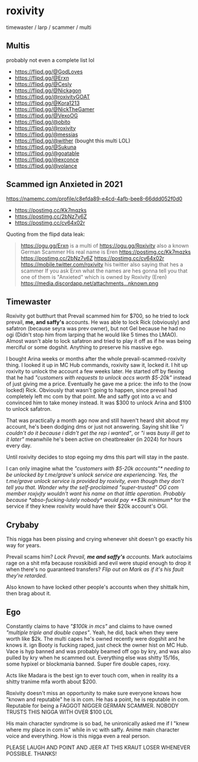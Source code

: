
# roxivity
timewaster / larp / scammer / multi

## Multis
probably not even a complete list lol
- https://flipd.gg/@GodLoves
- https://flipd.gg/@Erxn
- https://flipd.gg/@Cesly
- https://flipd.gg/@Nickagon
- https://flipd.gg/@roxivityGOAT
- https://flipd.gg/@Kora1213
- https://flipd.gg/@NickTheGamer
- https://flipd.gg/@VexoOG
- https://flipd.gg/@obito
- https://flipd.gg/@roxivity
- https://flipd.gg/@messias
- https://flipd.gg/@wither (bought this multi LOL)
- https://flipd.gg/@Sukuna
- https://flipd.gg/@goatable
- https://flipd.gg/@exconce
- https://flipd.gg/@volance

## Scammed ign Anxieted in 2021
https://namemc.com/profile/c8efda89-e4cd-4afb-bee8-66ddd052f0d0
- https://postimg.cc/Kk7mqzks
- https://postimg.cc/2bNz7v6Z
- https://postimg.cc/cv64x02r

Quoting from the flipd data leak:
> https://ogu.gg/Erxn is a multi of https://ogu.gg/Roxivity also a known German Scammer His real name is Eren https://postimg.cc/Kk7mqzks https://postimg.cc/2bNz7v6Z https://postimg.cc/cv64x02r https://mobile.twitter.com/roxivity his twitter also saying that hes a scammer If you ask Erxn what the names are hes gonna tell you that one of them is "Anxieted" which is owned by Roxivity (Eren) https://media.discordapp.net/attachments...nknown.png

## Timewaster
Roxivity got butthurt that Prevail scammed him for $700, so he tried to lock prevail, **me, and saffy's** accounts. He was able to lock Rick (obviously) and safatron (because seyra was prev owner), but not Gel because he had no ogi (Didn't stop him from larping that he would like 5 times tho LMAO). Almost wasn't able to lock safatron and tried to play it off as if he was being merciful or some dogshit. Anything to preserve his massive ego.

I bought Arina weeks or months after the whole prevail-scammed-roxivity thing. I looked it up in MC Hub commands, roxivity saw it, locked it. I hit up roxivity to unlock the account a few weeks later. He started off by flexing that he had *"customers with requests to unlock accs worth $5-20k"* instead of just giving me a price. Eventually he gave me a price: the info to the (now locked) Rick. Obviously that wasn't going to happen, since prevail had completely left mc com by that point. Me and saffy got into a vc and convinced him to take money instead. It was $300 to unlock Arina and $100 to unlock safatron.

That was practically a month ago now and still haven't heard shit about my account, he's been dodging dms or just not answering. Saying shit like *"i couldn't do it because i didn't get the rep i wanted"*, or *"i was busy ill get to it later"* meanwhile he's been active on cheatbreaker (in 2024) for hours every day.

Until roxivity decides to stop egoing my dms this part will stay in the paste.

I can only imagine what the *"customers with $5-20k accounts"* needing to be unlocked by t.me/grave's unlock service are experiencing. Yes, the t.me/grave unlock service is provided by roxivity, even though they don't tell you that. Wonder why the self-proclaimed "super-trusted" OG com member roxjvjty wouldn't want his name on that little operation. Probably because *abso-fucking-lutely nobody* would pay **$3k minimum** for the service if they knew roxivity would have their $20k account's OGI.

## Crybaby
This nigga has been pissing and crying whenever shit doesn't go exactly his way for years.

Prevail scams him? *Lock Prevail, **me and saffy's** accounts.*
Mark autoclaims rage on a shit mfa because roxskibidi and evil were stupid enough to drop it when there's no guaranteed transfers? *Flip out on Mark as if it's his fault they're retarded.*

Also known to have locked other people's accounts when they shittalk him, then brag about it.

## Ego
Constantly claims to have *"$100k in mcs"* and claims to have owned *"multiple triple and double capes"*. Yeah, he did, back when they were worth like $2k. The multi capes he's owned recently were dogshit and he knows it. ign Booty is fucking raped, just check the owner hist on MC Hub. Vace is hyp banned and was probably beamed off ogo by kry, and was also pulled by kry when he scammed out. Everything else was shitty 15/16s, some hypixel or blockmania banned. Super fire double capes, roxy.

Acts like Madara is the best ign to ever touch com, when in reality its a shitty tranime mfa worth about $200.

Roxivity doesn't miss an opportunity to make sure everyone knows how "known and reputable" he is in com. He has a point, he is reputable in com. Reputable for being a FAGGOT NIGGER GERMAN SCAMMER. NOBODY TRUSTS THIS NIGGA WITH OVER $100 LOL

His main character syndrome is so bad, he unironically asked me if I "knew where my place in com is" while in vc with saffy. Anime main character voice and everything. How is this nigga even a real person.

PLEASE LAUGH AND POINT AND JEER AT THIS KRAUT LOSER WHENEVER POSSIBLE. THANKS!
